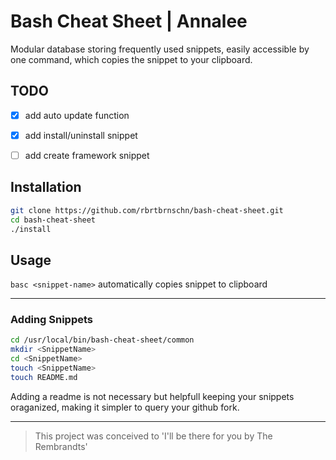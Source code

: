 # Bash Cheat Sheet | Annalee
Modular database storing frequently used snippets, easily accessible by one command, which copies the snippet to your clipboard.
## TODO

* [X] add auto update function

* [X] add install/uninstall snippet

* [ ] add create framework snippet

## Installation
```bash
git clone https://github.com/rbrtbrnschn/bash-cheat-sheet.git
cd bash-cheat-sheet
./install
```

## Usage
`basc <snippet-name>` automatically copies snippet to clipboard

<hr/>

### Adding Snippets

```bash
cd /usr/local/bin/bash-cheat-sheet/common
mkdir <SnippetName>
cd <SnippetName>
touch <SnippetName>
touch README.md
```

Adding a readme is not necessary but helpfull keeping your snippets oraganized, making it simpler to query your github fork.

<hr/> 

> This project was conceived to 'I'll be there for you by The Rembrandts'
